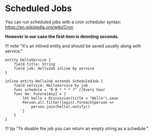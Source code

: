 # Scheduled Jobs

You can run scheduled jobs with a cron scheduler syntax: https://en.wikipedia.org/wiki/Cron

**However in our case the first item is denoting seconds.**

!!! note "It's an inlined entity and should be saved usually along with service."

```dsl
entity HelloService {
    field title: String
    field job: HelloJob inline by service
}

inline entity HelloJob extends ScheduledJob {
    field service: HelloService by job
    func schedule = "0 0 * * * ?" //Every hour
    func do: Future[Any] = {
        let hello = Discussion(title = "Hello").save
        Person.all.filter(login).foreach{person => 
            person.join(hello).notify()
        }
    }
}
```

!!! tip "To disable the job you can return an empty string as a schedule."
